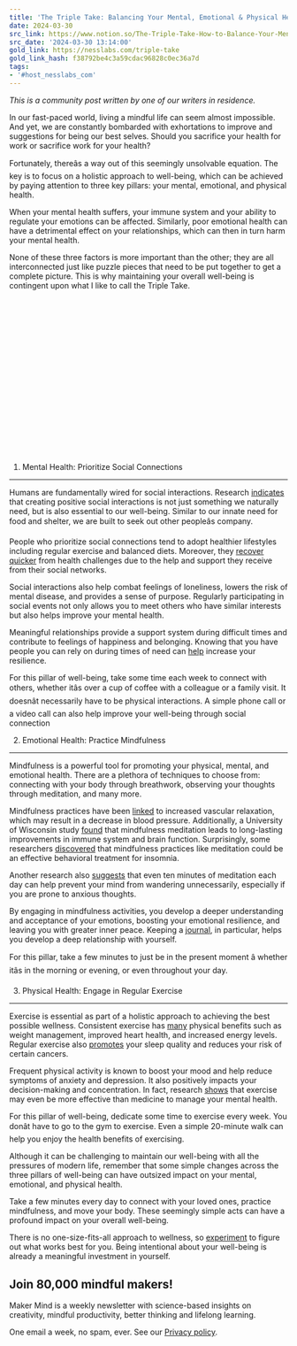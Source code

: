 ```yaml
---
title: 'The Triple Take: Balancing Your Mental, Emotional & Physical Health'
date: 2024-03-30
src_link: https://www.notion.so/The-Triple-Take-How-to-Balance-Your-Mental-Emotional-and-Physical-Health-b2ae817bea9f4a0f8302b9846f5cf01d
src_date: '2024-03-30 13:14:00'
gold_link: https://nesslabs.com/triple-take
gold_link_hash: f38792be4c3a59cdac96828c0ec36a7d
tags:
- '#host_nesslabs_com'
---
```





*This is a community post written by one of our writers in residence.*


In our fast-paced world, living a mindful life can seem almost impossible. And yet, we are constantly bombarded with exhortations to improve and suggestions for being our best selves. Should you sacrifice your health for work or sacrifice work for your health?


Fortunately, thereâs a way out of this seemingly unsolvable equation. The key is to focus on a holistic approach to well-being, which can be achieved by paying attention to three key pillars: your mental, emotional, and physical health.


When your mental health suffers, your immune system and your ability to regulate your emotions can be affected. Similarly, poor emotional health can have a detrimental effect on your relationships, which can then in turn harm your mental health.


None of these three factors is more important than the other; they are all interconnected just like puzzle pieces that need to be put together to get a complete picture. This is why maintaining your overall well-being is contingent upon what I like to call the Triple Take.


![](data:image/svg+xml,%3Csvg%20xmlns='http://www.w3.org/2000/svg'%20viewBox='0%200%201024%20576'%3E%3C/svg%3E)
1. Mental Health: Prioritize Social Connections
-----------------------------------------------


Humans are fundamentally wired for social interactions. Research [indicates](https://www.sciencedaily.com/releases/2014/05/140528102932.htm) that creating positive social interactions is not just something we naturally need, but is also essential to our well-being. Similar to our innate need for food and shelter, we are built to seek out other peopleâs company.


People who prioritize social connections tend to adopt healthier lifestyles including regular exercise and balanced diets. Moreover, they [recover quicker](https://www.sciencedaily.com/releases/2010/12/101215141921.htm) from health challenges due to the help and support they receive from their social networks.


Social interactions also help combat feelings of loneliness, lowers the risk of mental disease, and provides a sense of purpose. Regularly participating in social events not only allows you to meet others who have similar interests but also helps improve your mental health.


Meaningful relationships provide a support system during difficult times and contribute to feelings of happiness and belonging. Knowing that you have people you can rely on during times of need can [help](https://link.springer.com/chapter/10.1057/978-1-137-55019-4_4) increase your resilience.


For this pillar of well-being, take some time each week to connect with others, whether itâs over a cup of coffee with a colleague or a family visit. It doesnât necessarily have to be physical interactions. A simple phone call or a video call can also help improve your well-being through social connection


2. Emotional Health: Practice Mindfulness
-----------------------------------------


Mindfulness is a powerful tool for promoting your physical, mental, and emotional health. There are a plethora of techniques to choose from: connecting with your body through breathwork, observing your thoughts through meditation, and many more. 


Mindfulness practices have been [linked](https://www.sciencedaily.com/releases/2020/09/200909100214.htm) to increased vascular relaxation, which may result in a decrease in blood pressure. Additionally, a University of Wisconsin study [found](https://www.sciencedaily.com/releases/2003/02/030204074125.htm) that mindfulness meditation leads to long-lasting improvements in immune system and brain function. Surprisingly, some researchers [discovered](https://www.sciencedaily.com/releases/2009/06/090609072719.htm) that mindfulness practices like meditation could be an effective behavioral treatment for insomnia.


Another research also [suggests](https://www.sciencedaily.com/releases/2017/05/170501094325.htm) that even ten minutes of meditation each day can help prevent your mind from wandering unnecessarily, especially if you are prone to anxious thoughts.


By engaging in mindfulness activities, you develop a deeper understanding and acceptance of your emotions, boosting your emotional resilience, and leaving you with greater inner peace. Keeping a [journal](https://nesslabs.com/dear-diary), in particular, helps you develop a deep relationship with yourself.


For this pillar, take a few minutes to just be in the present moment â whether itâs in the morning or evening, or even throughout your day.


3. Physical Health: Engage in Regular Exercise
----------------------------------------------


Exercise is essential as part of a holistic approach to achieving the best possible wellness. Consistent exercise has [many](https://www.sciencedaily.com/releases/2018/01/180125110030.htm) physical benefits such as weight management, improved heart health, and increased energy levels. Regular exercise also [promotes](https://www.sciencedaily.com/releases/2011/11/111122143354.htm) your sleep quality and reduces your risk of certain cancers.


Frequent physical activity is known to boost your mood and help reduce symptoms of anxiety and depression. It also positively impacts your decision-making and concentration. In fact, research [shows](https://bjsm.bmj.com/content/57/18/1203) that exercise may even be more effective than medicine to manage your mental health.


For this pillar of well-being, dedicate some time to exercise every week. You donât have to go to the gym to exercise. Even a simple 20-minute walk can help you enjoy the health benefits of exercising.


Although it can be challenging to maintain our well-being with all the pressures of modern life, remember that some simple changes across the three pillars of well-being can have outsized impact on your mental, emotional, and physical health.


Take a few minutes every day to connect with your loved ones, practice mindfulness, and move your body. These seemingly simple acts can have a profound impact on your overall well-being.


There is no one-size-fits-all approach to wellness, so [experiment](https://nesslabs.com/personal-experiments) to figure out what works best for you. Being intentional about your well-being is already a meaningful investment in yourself.



  

Join 80,000 mindful makers!
---------------------------


Maker Mind is a weekly newsletter with science-based insights on creativity, mindful productivity, better thinking and lifelong learning.


One email a week, no spam, ever. See our [Privacy policy](/privacy).